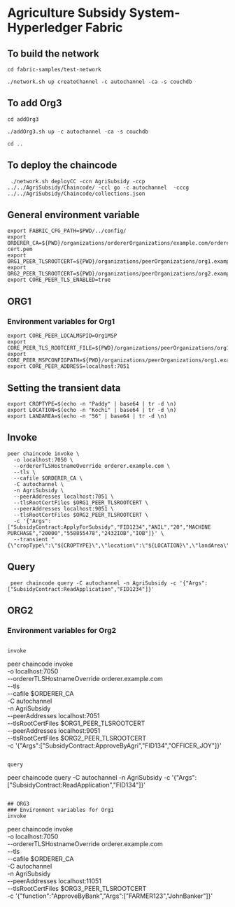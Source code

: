 # Agriculture Subsidy System-Hyperledger Fabric

## To build the network
```
cd fabric-samples/test-network
```

```
./network.sh up createChannel -c autochannel -ca -s couchdb
```
## To add Org3 
```
cd addOrg3
```
```
./addOrg3.sh up -c autochannel -ca -s couchdb
```
```
cd ..
```

## To deploy the chaincode
```
 ./network.sh deployCC -ccn AgriSubsidy -ccp ../../AgriSubsidy/Chaincode/ -ccl go -c autochannel  -cccg ../../AgriSubsidy/Chaincode/collections.json
```
## General environment variable
```
export FABRIC_CFG_PATH=$PWD/../config/
export ORDERER_CA=${PWD}/organizations/ordererOrganizations/example.com/orderers/orderer.example.com/msp/tlscacerts/tlsca.example.com-cert.pem
export ORG1_PEER_TLSROOTCERT=${PWD}/organizations/peerOrganizations/org1.example.com/peers/peer0.org1.example.com/tls/ca.crt
export ORG2_PEER_TLSROOTCERT=${PWD}/organizations/peerOrganizations/org2.example.com/peers/peer0.org2.example.com/tls/ca.crt
export CORE_PEER_TLS_ENABLED=true
```
## ORG1
### Environment variables for Org1
```
export CORE_PEER_LOCALMSPID=Org1MSP
export CORE_PEER_TLS_ROOTCERT_FILE=${PWD}/organizations/peerOrganizations/org1.example.com/peers/peer0.org1.example.com/tls/ca.crt
export CORE_PEER_MSPCONFIGPATH=${PWD}/organizations/peerOrganizations/org1.example.com/users/Admin@org1.example.com/msp
export CORE_PEER_ADDRESS=localhost:7051
```

## Setting the transient data

```
export CROPTYPE=$(echo -n "Paddy" | base64 | tr -d \n)
export LOCATION=$(echo -n "Kochi" | base64 | tr -d \n)
export LANDAREA=$(echo -n "56" | base64 | tr -d \n)
```
## Invoke

```
peer chaincode invoke \
  -o localhost:7050 \
  --ordererTLSHostnameOverride orderer.example.com \
  --tls \
  --cafile $ORDERER_CA \
  -C autochannel \
  -n AgriSubsidy \
  --peerAddresses localhost:7051 \
  --tlsRootCertFiles $ORG1_PEER_TLSROOTCERT \
  --peerAddresses localhost:9051 \
  --tlsRootCertFiles $ORG2_PEER_TLSROOTCERT \
  -c '{"Args":["SubsidyContract:ApplyForSubsidy","FID1234","ANIL","20","MACHINE PURCHASE","20000","558855478","2432IOB","IOB"]}' \
  --transient "{\"cropType\":\"${CROPTYPE}\",\"location\":\"${LOCATION}\",\"landArea\":\"${LANDAREA}\"}"
```

## Query

```
 peer chaincode query -C autochannel -n AgriSubsidy -c '{"Args":["SubsidyContract:ReadApplication","FID1234"]}'
```
## ORG2
### Environment variables for Org2
```

invoke

```
peer chaincode invoke \
  -o localhost:7050 \
  --ordererTLSHostnameOverride orderer.example.com \
  --tls \
  --cafile $ORDERER_CA \
  -C autochannel \
  -n AgriSubsidy \
  --peerAddresses localhost:7051 \
  --tlsRootCertFiles $ORG1_PEER_TLSROOTCERT \
  --peerAddresses localhost:9051 \
  --tlsRootCertFiles $ORG2_PEER_TLSROOTCERT \
  -c '{"Args":["SubsidyContract:ApproveByAgri","FID134","OFFICER_JOY"]}'

```

query
```
  peer chaincode query -C autochannel -n AgriSubsidy -c '{"Args":["SubsidyContract:ReadApplication","FID134"]}'
```

## ORG3
### Environment variables for Org1
invoke
```
peer chaincode invoke \
  -o localhost:7050 \
  --ordererTLSHostnameOverride orderer.example.com \
  --tls \
  --cafile $ORDERER_CA \
  -C autochannel \
  -n AgriSubsidy \
  --peerAddresses localhost:11051 \
  --tlsRootCertFiles $ORG3_PEER_TLSROOTCERT \
  -c '{"function":"ApproveByBank","Args":["FARMER123","JohnBanker"]}'
```
